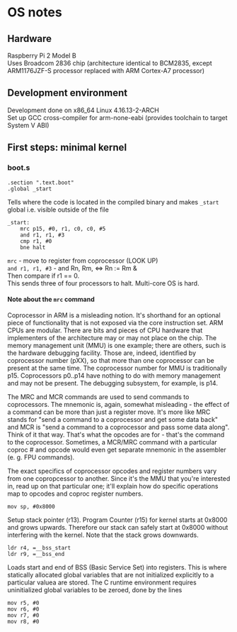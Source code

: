 # OS notes

## Hardware
Raspberry Pi 2 Model B  
Uses Broadcom 2836 chip (architecture identical to BCM2835, except ARM1176JZF-S processor replaced with ARM Cortex-A7 processor)

## Development environment
Development done on x86_64 Linux 4.16.13-2-ARCH  
Set up GCC cross-compiler for arm-none-eabi (provides toolchain to target System V ABI)

## First steps: minimal kernel 
### boot.s
```assembly
.section ".text.boot"
.global _start
```
Tells where the code is located in the compiled binary and makes `_start` global i.e. visible outside of the file

```assembly
_start:
    mrc p15, #0, r1, c0, c0, #5
    and r1, r1, #3
    cmp r1, #0
    bne halt
```
`mrc` - move to register from coprocessor (LOOK UP)  
`and r1, r1, #3` - and Rn, Rm, <val> <=> Rn := Rm & <val>  
Then compare if r1 == 0.  
This sends three of four processors to halt. Multi-core OS is hard.  

#### Note about the `mrc` command
Coprocessor in ARM is a misleading notion. It's shorthand for an optional piece of functionality that is not exposed via the core instruction set. ARM CPUs are modular. There are bits and pieces of CPU hardware that implementers of the architecture may or may not place on the chip. The memory management unit (MMU) is one example; there are others, such is the hardware debugging facility. Those are, indeed, identified by coprocessor number (pXX), so that more than one coprocessor can be present at the same time. The coprocessor number for MMU is traditionally p15. Coprocessors p0..p14 have nothing to do with memory management and may not be present. The debugging subsystem, for example, is p14.

The MRC and MCR commands are used to send commands to coprocessors. The mnemonic is, again, somewhat misleading - the effect of a command can be more than just a register move. It's more like MRC stands for "send a command to a coprocessor and get some data back" and MCR is "send a command to a coprocessor and pass some data along". Think of it that way. That's what the opcodes are for - that's the command to the coprocessor. Sometimes, a MCR/MRC command with a particular coproc # and opcode would even get separate mnemonic in the assembler (e. g. FPU commands).

The exact specifics of coprocessor opcodes and register numbers vary from one copropcessor to another. Since it's the MMU that you're interested in, read up on that particular one; it'll explain how do specific operations map to opcodes and coproc register numbers.

```assembly
mov sp, #0x8000
```
Setup stack pointer (r13). Program Counter (r15) for kernel starts at 0x8000 and grows upwards. Therefore our stack can safely start at 0x8000 without interfering with the kernel. Note that the stack grows downwards.

```assembly
ldr r4, =__bss_start
ldr r9, =__bss_end
```
Loads start and end of BSS (Basic Service Set) into registers. This is where statically allocated global variables that are not initialized explicitly to a particular valuea are stored. The C runtime environment requires uninitialized global variables to be zeroed, done by the lines
```assembly
mov r5, #0
mov r6, #0
mov r7, #0
mov r8, #0
```
